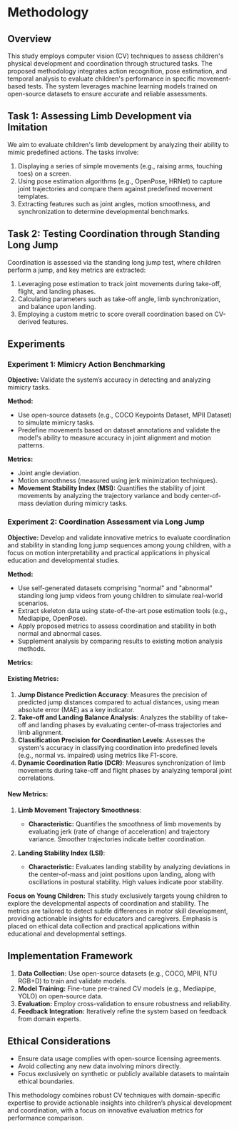 # Methodology

## Overview

This study employs computer vision (CV) techniques to assess children's physical development and coordination through structured tasks. The proposed methodology integrates action recognition, pose estimation, and temporal analysis to evaluate children's performance in specific movement-based tests. The system leverages machine learning models trained on open-source datasets to ensure accurate and reliable assessments.

## Task 1: Assessing Limb Development via Imitation

We aim to evaluate children's limb development by analyzing their ability to mimic predefined actions. The tasks involve:

1. Displaying a series of simple movements (e.g., raising arms, touching toes) on a screen.
2. Using pose estimation algorithms (e.g., OpenPose, HRNet) to capture joint trajectories and compare them against predefined movement templates.
3. Extracting features such as joint angles, motion smoothness, and synchronization to determine developmental benchmarks.

## Task 2: Testing Coordination through Standing Long Jump

Coordination is assessed via the standing long jump test, where children perform a jump, and key metrics are extracted:

1. Leveraging pose estimation to track joint movements during take-off, flight, and landing phases.
2. Calculating parameters such as take-off angle, limb synchronization, and balance upon landing.
3. Employing a custom metric to score overall coordination based on CV-derived features.

## Experiments

### Experiment 1: Mimicry Action Benchmarking

**Objective:** Validate the system’s accuracy in detecting and analyzing mimicry tasks.

**Method:**

- Use open-source datasets (e.g., COCO Keypoints Dataset, MPII Dataset) to simulate mimicry tasks.
- Predefine movements based on dataset annotations and validate the model's ability to measure accuracy in joint alignment and motion patterns.

**Metrics:**

- Joint angle deviation.
- Motion smoothness (measured using jerk minimization techniques).
- **Movement Stability Index (MSI):** Quantifies the stability of joint movements by analyzing the trajectory variance and body center-of-mass deviation during mimicry tasks.

### Experiment 2: Coordination Assessment via Long Jump

**Objective:** Develop and validate innovative metrics to evaluate coordination and stability in standing long jump sequences among young children, with a focus on motion interpretability and practical applications in physical education and developmental studies.

**Method:**

- Use self-generated datasets comprising "normal" and "abnormal" standing long jump videos from young children to simulate real-world scenarios.
- Extract skeleton data using state-of-the-art pose estimation tools (e.g., Mediapipe, OpenPose).
- Apply proposed metrics to assess coordination and stability in both normal and abnormal cases.
- Supplement analysis by comparing results to existing motion analysis methods.

**Metrics:**

#### Existing Metrics:

1. **Jump Distance Prediction Accuracy**: Measures the precision of predicted jump distances compared to actual distances, using mean absolute error (MAE) as a key indicator.
2. **Take-off and Landing Balance Analysis**: Analyzes the stability of take-off and landing phases by evaluating center-of-mass trajectories and limb alignment.
3. **Classification Precision for Coordination Levels**: Assesses the system's accuracy in classifying coordination into predefined levels (e.g., normal vs. impaired) using metrics like F1-score.
4. **Dynamic Coordination Ratio (DCR)**: Measures synchronization of limb movements during take-off and flight phases by analyzing temporal joint correlations.

#### New Metrics:

1. **Limb Movement Trajectory Smoothness**:
   - **Characteristic:** Quantifies the smoothness of limb movements by evaluating jerk (rate of change of acceleration) and trajectory variance. Smoother trajectories indicate better coordination.

2. **Landing Stability Index (LSI)**:
   - **Characteristic:** Evaluates landing stability by analyzing deviations in the center-of-mass and joint positions upon landing, along with oscillations in postural stability. High values indicate poor stability.

**Focus on Young Children:**
This study exclusively targets young children to explore the developmental aspects of coordination and stability. The metrics are tailored to detect subtle differences in motor skill development, providing actionable insights for educators and caregivers. Emphasis is placed on ethical data collection and practical applications within educational and developmental settings.

## Implementation Framework

1. **Data Collection:** Use open-source datasets (e.g., COCO, MPII, NTU RGB+D) to train and validate models.
2. **Model Training:** Fine-tune pre-trained CV models (e.g., Mediapipe, YOLO) on open-source data.
3. **Evaluation:** Employ cross-validation to ensure robustness and reliability.
4. **Feedback Integration:** Iteratively refine the system based on feedback from domain experts.

## Ethical Considerations

- Ensure data usage complies with open-source licensing agreements.
- Avoid collecting any new data involving minors directly.
- Focus exclusively on synthetic or publicly available datasets to maintain ethical boundaries.

This methodology combines robust CV techniques with domain-specific expertise to provide actionable insights into children’s physical development and coordination, with a focus on innovative evaluation metrics for performance comparison.